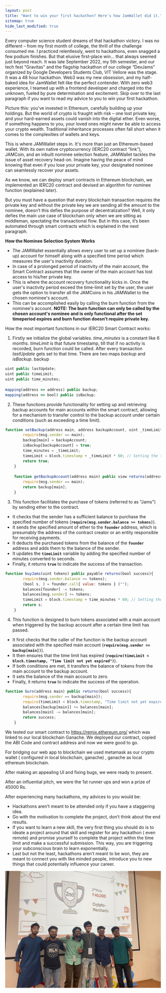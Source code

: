 ```yaml
---
layout: post
title: "Want to win your first hackathon? Here's how JamWallet did it."
sitemap: true
hide_last_modified: true
---
```


Every computer science student dreams of that hackathon victory.  I was no different – from my first month of college, the thrill of the challenge consumed me. I practiced relentlessly, went to hackathons, even snagged a few podium finishes. But that elusive first-place win... that always seemed just beyond reach. It was late September 2022, my 5th semester, and our tech fest "Gravitas" and the flagship hackathon of our college “DevJams” organized by Google Developers Students Club, VIT Vellore was the stage. It was a 48 hour hackathon. Web3 was my new obsession, and my half-baked idea for JamWallet felt like the perfect contender. With zero web3 experience, I teamed up with a frontend developer and charged into the unknown, fueled by pure determination and excitement. Skip over to the last paragraph if you want to read my advice to you to win your first hackathon.

Picture this: you've invested in Ethereum, carefully building up your holdings. But the world of crypto is fraught with risk – one lost private key, and your hard-earned assets could vanish into the digital ether. Even worse, if something happens to you, your loved ones might never be able to access your crypto wealth. Traditional inheritance processes often fall short when it comes to the complexities of wallets and keys.

This is where JAMWallet steps in. It's more than just an Ethereum-based wallet. With its own native cryptocurrency (IERC20 contract “link”), JAMCoin, and an inbuilt nominee selection feature, JAMWallet tackles the issue of asset recovery head-on.  Imagine having the peace of mind knowing that even if you lose your private key, your designated nominee can seamlessly recover your assets. 

As we know, we can deploy smart contracts in Ethereum blockchain, we implemented an IERC20 contract and devised an algorithm for nominee function (explained later).

But you must have a question that every blockchain transaction requires the private key and without the private key we are sending all the amount to the nominee, doesn’t this defies the purpose of decentralization? Well, it only defies the main use case of blockchain only when we are sitting as middleman, spectating the transactional flow. But in this case, it’s been automated through smart contracts which is explained in the next paragraph. 

**How the Nominee Selection System Works**

- The JAMWallet essentially allows every user to set up a nominee (back-up) account for himself along with a specified time period which measures the user's inactivity duration.
- In case of a prolonged period of inactivity of the main account, the Smart Contract assumes that the owner of the main account has lost access to his/her private key.
- This is where the account recovery functionality kicks in. Once the user's inactivity period exceed the time-limit set by the user, the user gets the option to transfer all the JAMCoins in his JAMWallet to the chosen nominee's account.
- This can be accomplished easily by calling the burn function from the nominee's account. **NOTE: The burn function can only be called by the chosen account's nominee and is only functional after the set timeperiod expires and burn function doesn’t require private key.**

How the most important functions in our IERC20 Smart Contract works: 

1) Firstly we initialize the global variables. *time_minutes* is a constant like 6 months. *timeLimit* is that future timestamp, till that if no activity is recorded, burn function could be called. After every transaction *lastUpdate* gets set to that time. There are two maps *backup* and *isBackup*. backup

```jsx
uint public lastUpdate;
uint public timeLimit;
uint public time_minutes;

mapping(address => address) public backup;
mapping(address => bool) public isBackup;
```

2) These functions provide functionality for setting up and retrieving backup accounts for main accounts within the smart contract, allowing for a mechanism to transfer control to the backup account under certain conditions (such as exceeding a time limit).

```jsx
function setBackup(address main, address backupAccount, uint _timeLimit) public returns(bool success){
        require(msg.sender == main);
        backup[main] = backupAccount;
        isBackup[backupAccount] = true;
        time_minutes = _timeLimit;
        timeLimit = block.timestamp + _timeLimit * 60; // Setting the timelimit in minutes
        return true;
    }

    function getBackupAccount(address main) public view returns(address backupAccount){
        require(msg.sender == main);
        return backup[main];
    }
```

3) This function facilitates the purchase of tokens (referred to as "Jams") by sending ether to the contract.

- It checks that the sender has a sufficient balance to purchase the specified number of tokens (**`require(msg.sender.balance >= tokens)`**).
- It sends the specified amount of ether to the **`founder`** address, which is presumably the address of the contract creator or an entity responsible for receiving payments.
- It deducts the purchased tokens from the balance of the **`founder`** address and adds them to the balance of the sender.
- It updates the **`timeLimit`** variable by adding the specified number of minutes converted to seconds.
- Finally, it returns **`true`** to indicate the success of the transaction.

```jsx
function buyJams(uint tokens) public payable returns(bool success){
        require(msg.sender.balance >= tokens);
        (bool s, ) = founder.call{ value: tokens } ("");
        balances[founder] -= tokens;
        balances[msg.sender] += tokens;
        timeLimit = block.timestamp + time_minutes * 60; // Setting the timelimit in minutes
        return s;
    }
```

4) This function is designed to burn tokens associated with a main account when triggered by the backup account after a certain time limit has passed.

- It first checks that the caller of the function is the backup account associated with the specified main account (**`require(msg.sender == backup[main])`**).
- It then ensures that the time limit has expired (**`require(timeLimit < block.timestamp, "Time limit not yet expired")`**).
- If both conditions are met, it transfers the balance of tokens from the main account to the backup account.
- It sets the balance of the main account to zero.
- Finally, it returns **`true`** to indicate the success of the operation.

```jsx
function burn(address main) public returns(bool success){
        require(msg.sender == backup[main]);
        require(timeLimit < block.timestamp, "Time limit not yet expired");
        balances[backup[main]] += balances[main];
        balances[main] -= balances[main];
        return success;
    }
```

We tested our smart contract to https://remix.ethereum.org/ which was linked to our local blockchain Ganache. We deployed our contract, copied the ABI Code and  contract address and now we were good to go.

For bridging our web app to blockchain we used metamask as our crypto wallet ( configured in local blockchain, ganache) , ganache as local ethereum blockchain. 

After making an appealing UI and fixing bugs, we were ready to present. 

After an influential pitch, we were the 1st runner ups and won a prize of 45000 Rs. 

After experiencing many hackathons, my advices to you would be: 

- Hackathons aren’t meant to be attended only if you have a staggering idea.
- Go with the motivation to complete the project, don’t think about the end results.
- If you want to learn a new skill, the very first thing you should do is to ideate a project around that skill and register for any hackathon ( even remote) and promise yourself to complete that project within the time limit and make a successful submission. This way, you are triggering your subconscious brain to learn exponentially.
- Last but not the least, hackathons aren’t meant to be won, they are meant to connect you with like minded people, introduce you to new things that could potentially influence your career.

![devjams](/assets/img/devjams.jpeg)